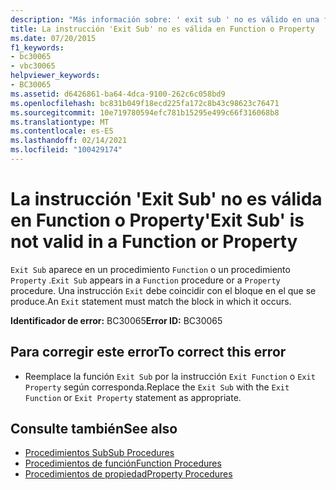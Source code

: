 ```yaml
---
description: "Más información sobre: ' exit sub ' no es válido en una función o propiedad"
title: La instrucción 'Exit Sub' no es válida en Function o Property
ms.date: 07/20/2015
f1_keywords:
- bc30065
- vbc30065
helpviewer_keywords:
- BC30065
ms.assetid: d6426861-ba64-4dca-9100-262c6c058bd9
ms.openlocfilehash: bc831b049f18ecd225fa172c8b43c98623c76471
ms.sourcegitcommit: 10e719780594efc781b15295e499c66f316068b8
ms.translationtype: MT
ms.contentlocale: es-ES
ms.lasthandoff: 02/14/2021
ms.locfileid: "100429174"
---
```

# <a name="exit-sub-is-not-valid-in-a-function-or-property"></a><span data-ttu-id="ba17f-103">La instrucción 'Exit Sub' no es válida en Function o Property</span><span class="sxs-lookup"><span data-stu-id="ba17f-103">'Exit Sub' is not valid in a Function or Property</span></span>

<span data-ttu-id="ba17f-104">`Exit Sub` aparece en un procedimiento `Function` o un procedimiento `Property` .</span><span class="sxs-lookup"><span data-stu-id="ba17f-104">`Exit Sub` appears in a `Function` procedure or a `Property` procedure.</span></span> <span data-ttu-id="ba17f-105">Una instrucción `Exit` debe coincidir con el bloque en el que se produce.</span><span class="sxs-lookup"><span data-stu-id="ba17f-105">An `Exit` statement must match the block in which it occurs.</span></span>  
  
 <span data-ttu-id="ba17f-106">**Identificador de error:** BC30065</span><span class="sxs-lookup"><span data-stu-id="ba17f-106">**Error ID:** BC30065</span></span>  
  
## <a name="to-correct-this-error"></a><span data-ttu-id="ba17f-107">Para corregir este error</span><span class="sxs-lookup"><span data-stu-id="ba17f-107">To correct this error</span></span>  
  
- <span data-ttu-id="ba17f-108">Reemplace la función `Exit Sub` por la instrucción `Exit Function` o `Exit Property` según corresponda.</span><span class="sxs-lookup"><span data-stu-id="ba17f-108">Replace the `Exit Sub` with the `Exit Function` or `Exit Property` statement as appropriate.</span></span>  
  
## <a name="see-also"></a><span data-ttu-id="ba17f-109">Consulte también</span><span class="sxs-lookup"><span data-stu-id="ba17f-109">See also</span></span>

- [<span data-ttu-id="ba17f-110">Procedimientos Sub</span><span class="sxs-lookup"><span data-stu-id="ba17f-110">Sub Procedures</span></span>](../programming-guide/language-features/procedures/sub-procedures.md)
- [<span data-ttu-id="ba17f-111">Procedimientos de función</span><span class="sxs-lookup"><span data-stu-id="ba17f-111">Function Procedures</span></span>](../programming-guide/language-features/procedures/function-procedures.md)
- [<span data-ttu-id="ba17f-112">Procedimientos de propiedad</span><span class="sxs-lookup"><span data-stu-id="ba17f-112">Property Procedures</span></span>](../programming-guide/language-features/procedures/property-procedures.md)
